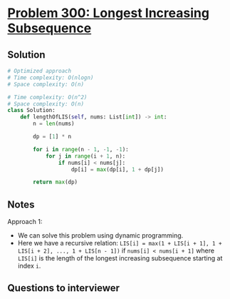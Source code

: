 # [Problem 300: Longest Increasing Subsequence](https://leetcode.com/problems/longest-increasing-subsequence/)

## Solution

```py
# Optimized approach
# Time complexity: O(nlogn)
# Space complexity: O(n)

# Time complexity: O(n^2)
# Space complexity: O(n)
class Solution:
    def lengthOfLIS(self, nums: List[int]) -> int:
        n = len(nums)

        dp = [1] * n

        for i in range(n - 1, -1, -1):
            for j in range(i + 1, n):
                if nums[i] < nums[j]:
                    dp[i] = max(dp[i], 1 + dp[j])

        return max(dp)
```

## Notes

Approach 1:

- We can solve this problem using dynamic programming.
- Here we have a recursive relation: `LIS[i] = max(1 + LIS[i + 1], 1 + LIS[i + 2], ..., 1 + LIS[n - 1])` if `nums[i] < nums[i + 1]` where `LIS[i]` is the length of the longest increasing subsequence starting at index `i`.

## Questions to interviewer
